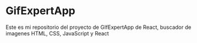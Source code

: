 # GifExpertApp
Este es mi repositorio del proyecto de GIfExpertApp de React, buscador de imagenes
HTML, CSS, JavaScript y React
